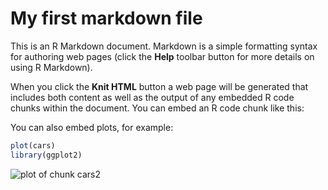 My first markdown file
========================================================

This is an R Markdown document. Markdown is a simple formatting syntax for authoring web pages (click the **Help** toolbar button for more details on using R Markdown).

When you click the **Knit HTML** button a web page will be generated that includes both content as well as the output of any embedded R code chunks within the document. You can embed an R code chunk like this:

<!-- regular HTML comment -->
<!--- special completely ignored comment --->




You can also embed plots, for example:


```r
plot(cars)
library(ggplot2)
```

![plot of chunk cars2](figure/cars2.png) 


